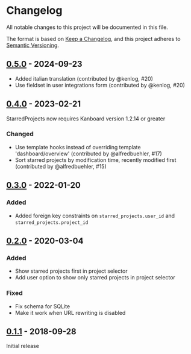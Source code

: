 # Changelog

All notable changes to this project will be documented in this file.

The format is based on [Keep a Changelog](https://keepachangelog.com/en/1.0.0/),
and this project adheres to [Semantic Versioning](https://semver.org/spec/v2.0.0.html).

## [0.5.0] - 2024-09-23

- Added italian translation (contributed by @kenlog, #20)
- Use fieldset in user integrations form (contributed by @kenlog, #20)

## [0.4.0] - 2023-02-21

StarredProjects now requires Kanboard version 1.2.14 or greater

### Changed

- Use template hooks instead of overriding template 'dashboard/overview'
  (contributed by @alfredbuehler, #17)
- Sort starred projects by modification time, recently modified first
  (contributed by @alfredbuehler, #15)

## [0.3.0] - 2022-01-20

### Added

- Added foreign key constraints on `starred_projects.user_id` and
  `starred_projects.project_id`

## [0.2.0] - 2020-03-04

### Added

- Show starred projects first in project selector
- Add user option to show only starred projects in project selector

### Fixed

- Fix schema for SQLite
- Make it work when URL rewriting is disabled

## [0.1.1] - 2018-09-28

Initial release

[0.5.0]: https://github.com/biblibre/kanboard-plugin-StarredProjects/releases/tag/v0.5.0
[0.4.0]: https://github.com/biblibre/kanboard-plugin-StarredProjects/releases/tag/v0.4.0
[0.3.0]: https://github.com/biblibre/kanboard-plugin-StarredProjects/releases/tag/v0.3.0
[0.2.0]: https://github.com/biblibre/kanboard-plugin-StarredProjects/releases/tag/v0.2.0
[0.1.1]: https://github.com/biblibre/kanboard-plugin-StarredProjects/releases/tag/v0.1.1
